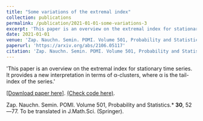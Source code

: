 ```yaml
---
title: "Some variations of the extremal index"
collection: publications
permalink: /publication/2021-01-01-some-variations-3
excerpt: 'This paper is an overview on the extremal index for stationary time series. It provides a new interpretation in terms of α-clusters, where α is the tail-index of the series.'
date: 2021-01-01
venue: 'Zap. Nauchn. Semin. POMI. Volume 501, Probability and Statistics'
paperurl: 'https://arxiv.org/abs/2106.05117'
citation: 'Zap. Nauchn. Semin. POMI. Volume 501, Probability and Statistics.* **30**, 52—77. To be translated in J.Math.Sci. (Springer).'
---
```

'This paper is an overview on the extremal index for stationary time series. It provides a new interpretation in terms of α-clusters, where α is the tail-index of the series.'

[[Download paper here]](https://arxiv.org/abs/2106.05117).
[(Check code here)](https://github.com/GBuritica/extremal_index).

Zap. Nauchn. Semin. POMI. Volume 501, Probability and Statistics.* **30**, 52—77. To be translated in J.Math.Sci. (Springer).
